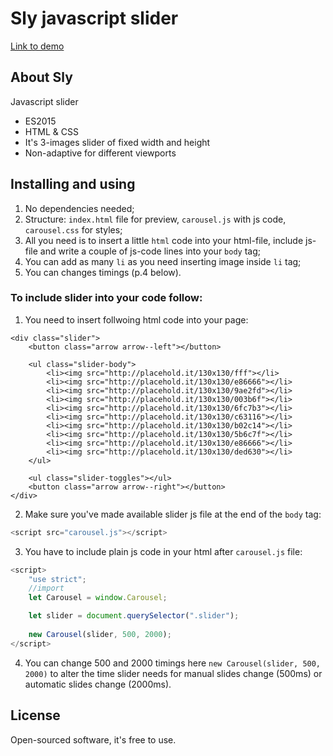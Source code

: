 # Sly javascript slider

[Link to demo](https://kovalenkovpu.github.io/sly/)

## About Sly

Javascript slider

* ES2015
* HTML & CSS
* It's 3-images slider of fixed width and height
* Non-adaptive for different viewports


## Installing and using

1. No dependencies needed;
2. Structure: `index.html` file for preview, `carousel.js` with js code, `carousel.css` for styles;
3. All you need is to insert a little `html` code into your html-file, include js-file and write a couple of js-code lines into your `body` tag;
3. You can add as many `li` as you need inserting image inside `li` tag;
4. You can changes timings (p.4 below).

### To include slider into your code follow:
1. You need to insert follwoing html code into your page:

```
<div class="slider">
	<button class="arrow arrow--left"></button>
    
	<ul class="slider-body">
		<li><img src="http://placehold.it/130x130/fff"></li>
		<li><img src="http://placehold.it/130x130/e86666"></li>
		<li><img src="http://placehold.it/130x130/9ae2fd"></li>
		<li><img src="http://placehold.it/130x130/003b6f"></li>
		<li><img src="http://placehold.it/130x130/6fc7b3"></li>
		<li><img src="http://placehold.it/130x130/c63116"></li>
		<li><img src="http://placehold.it/130x130/b02c14"></li>
		<li><img src="http://placehold.it/130x130/5b6c7f"></li>
		<li><img src="http://placehold.it/130x130/e86666"></li>
		<li><img src="http://placehold.it/130x130/ded630"></li>
	</ul>
    
    <ul class="slider-toggles"></ul>
    <button class="arrow arrow--right"></button>
</div>
```

2. Make sure you've made available slider js file at the end of the `body` tag:
```javascript
<script src="carousel.js"></script>
```

3. You have to include plain js code in your html after `carousel.js` file:
```javascript
<script>
	"use strict";
	//import
	let Carousel = window.Carousel;

	let slider = document.querySelector(".slider");
	
	new Carousel(slider, 500, 2000);
</script>
```

4. You can change 500 and 2000 timings here `new Carousel(slider, 500, 2000)` to alter the time slider needs for manual slides change (500ms) or automatic slides change (2000ms).

## License

Open-sourced software, it's free to use.